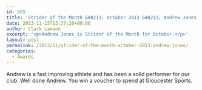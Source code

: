 ```yaml
---
id: 565
title: 'Strider of the Month &#8211; October 2013 &#8211; Andrew Jones'
date: 2013-11-15T15:37:28+00:00
author: Clark Lawson
excerpt: '<p>Andrew Jones is Strider of the Month for October.</p>'
layout: post
permalink: /2013/11/strider-of-the-month-october-2013-andrew-jones/
categories:
  - Awards
---
```

Andrew is a fast improving athlete and has been a solid performer for our club. Well done Andrew. You win a voucher to spend at Gloucester Sports.